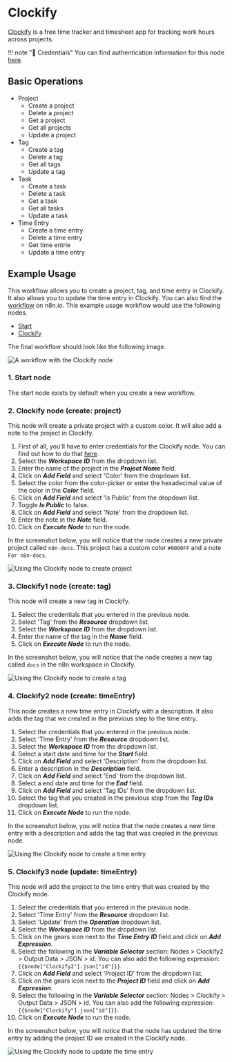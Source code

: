 # Clockify

[Clockify](https://clockify.me/) is a free time tracker and timesheet app for tracking work hours across projects.

!!! note "🔑 Credentials"
    You can find authentication information for this node [here](/integrations/credentials/clockify/).


## Basic Operations

* Project
    * Create a project
    * Delete a project
    * Get a project
    * Get all projects
    * Update a project
* Tag
    * Create a tag
    * Delete a tag
    * Get all tags
    * Update a tag
* Task
    * Create a task
    * Delete a task
    * Get a task
    * Get all tasks
    * Update a task
* Time Entry
    * Create a time entry
    * Delete a time entry
    * Get time entrie
    * Update a time entry

## Example Usage

This workflow allows you to create a project, tag, and time entry in Clockify. It also allows you to update the time entry in Clockify. You can also find the [workflow](https://n8n.io/workflows/701) on n8n.io. This example usage workflow would use the following nodes.
- [Start](/integrations/core-nodes/n8n-nodes-base.start/)
- [Clockify]()

The final workflow should look like the following image.

![A workflow with the Clockify node](/_images/integrations/nodes/clockify/workflow.png)

### 1. Start node

The start node exists by default when you create a new workflow.


### 2. Clockify node (create: project)

This node will create a private project with a custom color. It will also add a note to the project in Clockify.

1. First of all, you'll have to enter credentials for the Clockify node. You can find out how to do that [here](/integrations/credentials/clockify/).
2. Select the ***Workspace ID*** from the dropdown list.
3. Enter the name of the project in the ***Project Name*** field.
4. Click on ***Add Field*** and select 'Color' from the dropdown list.
5. Select the color from the color-picker or enter the hexadecimal value of the color in the ***Color*** field.
6. Click on ***Add Field*** and select 'Is Public' from the dropdown list.
7. Toggle ***Is Public*** to false.
8. Click on ***Add Field*** and select 'Note' from the dropdown list.
9. Enter the note in the ***Note*** field.
10. Click on ***Execute Node*** to run the node.

In the screenshot below, you will notice that the node creates a new private project called `n8n-docs`. This project has a custom color `#0000FF` and a note `For n8n-docs`.

![Using the Clockify node to create project](/_images/integrations/nodes/clockify/clockify_node.png)



### 3. Clockify1 node (create: tag)

This node will create a new tag in Clockify.

1. Select the credentials that you entered in the previous node.
2. Select 'Tag' from the ***Resource*** dropdown list.
3. Select the ***Workspace ID*** from the dropdown list.
4. Enter the name of the tag in the ***Name*** field.
5. Click on ***Execute Node*** to run the node.


In the screenshot below, you will notice that the node creates a new tag called `docs` in the n8n workspace in Clockify.

![Using the Clockify node to create a tag](/_images/integrations/nodes/clockify/clockify1_node.png)



### 4. Clockify2 node (create: timeEntry)

This node creates a new time entry in Clockify with a description. It also adds the tag that we created in the previous step to the time entry.

1. Select the credentials that you entered in the previous node.
2. Select 'Time Entry' from the ***Resource*** dropdown list.
3. Select the ***Workspace ID*** from the dropdown list.
4. Select a start date and time for the ***Start*** field.
5. Click on ***Add Field*** and select 'Description' from the dropdown list.
6. Enter a description in the ***Description*** field.
7. Click on ***Add Field*** and select 'End' from the dropdown list.
8. Select a end date and time for the ***End*** field.
9. Click on ***Add Field*** and select 'Tag IDs' from the dropdown list.
10. Select the tag that you created in the previous step from the ***Tag IDs*** dropdown list.
11. Click on ***Execute Node*** to run the node.


In the screenshot below, you will notice that the node creates a new time entry with a description and adds the tag that was created in the previous node.

![Using the Clockify node to create a time entry](/_images/integrations/nodes/clockify/clockify2_node.png)


### 5. Clockify3 node (update: timeEntry)

This node will add the project to the time entry that was created by the Clockify node.

1. Select the credentials that you entered in the previous node.
2. Select 'Time Entry' from the ***Resource*** dropdown list.
3. Select 'Update' from the ***Operation*** dropdown list.
4. Select the ***Workspace ID*** from the dropdown list.
5. Click on the gears icon next to the ***Time Entry ID*** field and click on ***Add Expression***.
6. Select the following in the ***Variable Selector*** section: Nodes > Clockify2 > Output Data > JSON > id. You can also add the following expression: `{{$node["Clockify2"].json["id"]}}`.
7. Click on ***Add Field*** and select 'Project ID' from the dropdown list.
8. Click on the gears icon next to the ***Project ID*** field and click on ***Add Expression***.
9. Select the following in the ***Variable Selector*** section: Nodes > Clockify > Output Data > JSON > id. You can also add the following expression: `{{$node["Clockify"].json["id"]}}`.
10. Click on ***Execute Node*** to run the node.


In the screenshot below, you will notice that the node has updated the time entry by adding the project ID we created in the Clockify node.

![Using the Clockify node to update the time entry](/_images/integrations/nodes/clockify/clockify3_node.png)
